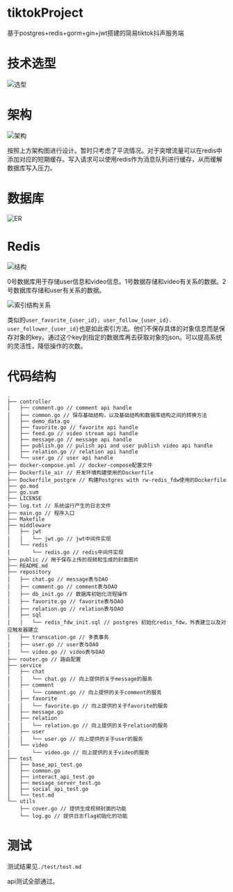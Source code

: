 # tiktokProject

基于postgres+redis+gorm+gin+jwt搭建的简易tiktok抖声服务端

# 技术选型

![选型](https://internal-api-drive-stream.feishu.cn/space/api/box/stream/download/v2/cover/boxcn7LA3yDTtT5z10yRb7RlWpb/?fallback_source=1&height=1280&mount_node_token=LYGSdQweMoaCWqxYv2xc43e8nZc&mount_point=docx_image&policy=equal&width=1280)

# 架构

![架构](https://internal-api-drive-stream.feishu.cn/space/api/box/stream/download/v2/cover/boxcn5wOvB0XCL2kjSYqRgxQpUf/?fallback_source=1&height=1280&mount_node_token=JQkWdAKAEooSccx5slKc3S4fnqr&mount_point=docx_image&policy=equal&width=1280)

按照上方架构图进行设计。暂时只考虑了平流情况。对于突增流量可以在redis中添加对应的短期缓存。写入请求可以使用redis作为消息队列进行缓存，从而缓解数据库写入压力。

# 数据库

![ER](blob:https://yrswyur8nn.feishu.cn/3bd32913-d1fe-44cd-af9e-5cabd1f61e64)

# Redis

![结构](blob:https://yrswyur8nn.feishu.cn/d2d6ec6e-c3b5-4141-b006-251d08e84ea4)

0号数据库用于存储user信息和video信息。1号数据存储和video有关系的数据。2号数据库存储和user有关系的数据。

![索引结构关系](blob:https://yrswyur8nn.feishu.cn/13225017-8a15-4613-a0d2-89bd0cd024b8)

类似的`user_favorite_{user_id}, user_follow_{user_id}. user_follower_{user_id}`也是如此索引方法。他们不保存具体的对象信息而是保存对象的key。通过这个key到指定的数据库再去获取对象的json。可以提高系统的灵活性，降低操作的次数。

# 代码结构

```
.
├── controller
│   ├── comment.go // comment api handle                
│   ├── common.go // 保存基础结构，以及基础结构和数据库结构之间的转换方法                 
│   ├── demo_data.go
│   ├── favorite.go // favorite api handle
│   ├── feed.go // video stream api handle
│   ├── message.go // message api handle
│   ├── publish.go // pulish api and user publish video api handle
│   ├── relation.go // relation api handle
│   └── user.go // user api handle
├── docker-compose.yml // docker-compose配置文件
├── Dockerfile_air // 开发环境构建使用的Dockerfile
├── Dockerfile_postgre // 构建Postgres with rw-redis_fdw使用的Dockerfile
├── go.mod
├── go.sum
├── LICENSE
├── log.txt // 系统运行产生的日志文件
├── main.go // 程序入口
├── Makefile
├── middleware
│   ├── jwt
│   │   └── jwt.go // jwt中间件实现
│   └── redis
│       └── redis.go // redis中间件实现
├── public // 用于保存上传的视频和生成的封面图片
├── README.md
├── repository
│   ├── chat.go // message表与DAO
│   ├── comment.go // comment表与DAO
│   ├── db_init.go // 数据库初始化流程操作
│   ├── favorite.go // favorite表与DAO
│   ├── relation.go // relation表与DAO
│   ├── sql
│   │   └── redis_fdw_init.sql // postgres 初始化redis_fdw，外表建立以及对应触发器建立
│   ├── transcation.go // 多表事务
│   ├── user.go // user表与DAO
│   └── video.go // video表与DAO
├── router.go // 路由配置
├── service
│   ├── chat
│   │   └── chat.go // 向上提供的关于message的服务
│   ├── comment
│   │   └── comment.go // 向上提供的关于comment的服务
│   ├── favorite
│   │   └── favorite.go // 向上提供的关于favorite的服务
│   ├── message.go
│   ├── relation
│   │   └── relation.go // 向上提供的关于relation的服务
│   ├── user
│   │   └── user.go // 向上提供的关于user的服务
│   └── video
│       └── video.go // 向上提供的关于video的服务
├── test
│   ├── base_api_test.go
│   ├── common.go
│   ├── interact_api_test.go
│   ├── message_server_test.go
│   ├── social_api_test.go
│   └── test.md
└── utils
    ├── cover.go // 提供生成视频封面的功能
    └── log.go // 提供日志flag初始化的功能
```

# 测试

测试结果见`./test/test.md`

api测试全部通过。